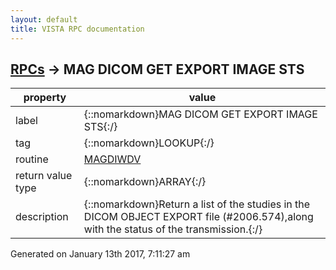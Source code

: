 ```yaml
---
layout: default
title: VISTA RPC documentation
---
```




## [RPCs](TableOfContent.md) &#8594; MAG DICOM GET EXPORT IMAGE STS 

 property | value 
--- | --- 
 label | {::nomarkdown}MAG DICOM GET EXPORT IMAGE STS{:/}
 tag | {::nomarkdown}LOOKUP{:/}
 routine | [MAGDIWDV](http://code.osehra.org/dox/Routine_MAGDIWDV_source.html)
 return value type | {::nomarkdown}ARRAY{:/}
 description | {::nomarkdown}Return a list of the studies in the DICOM OBJECT EXPORT file (#2006.574),along with the status of the transmission.{:/}




 Generated on January 13th 2017, 7:11:27 am